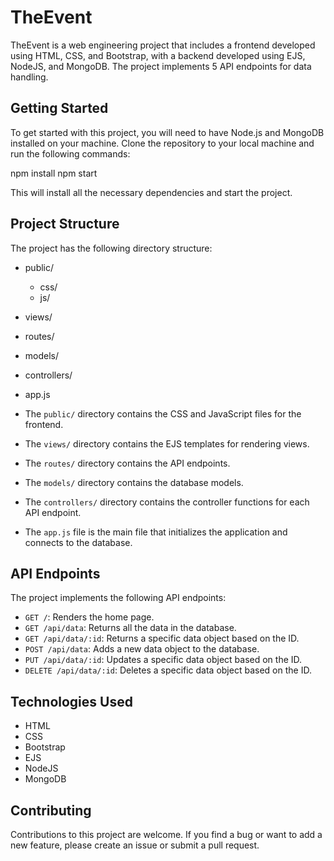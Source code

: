 
# TheEvent

TheEvent is a web engineering project that includes a frontend developed using HTML, CSS, and Bootstrap, with a backend developed using EJS, NodeJS, and MongoDB. The project implements 5 API endpoints for data handling.

## Getting Started

To get started with this project, you will need to have Node.js and MongoDB installed on your machine. Clone the repository to your local machine and run the following commands:


npm install
npm start


This will install all the necessary dependencies and start the project.

## Project Structure

The project has the following directory structure:


- public/
  - css/
  - js/
- views/
- routes/
- models/
- controllers/
- app.js


- The `public/` directory contains the CSS and JavaScript files for the frontend.
- The `views/` directory contains the EJS templates for rendering views.
- The `routes/` directory contains the API endpoints.
- The `models/` directory contains the database models.
- The `controllers/` directory contains the controller functions for each API endpoint.
- The `app.js` file is the main file that initializes the application and connects to the database.

## API Endpoints

The project implements the following API endpoints:

- `GET /`: Renders the home page.
- `GET /api/data`: Returns all the data in the database.
- `GET /api/data/:id`: Returns a specific data object based on the ID.
- `POST /api/data`: Adds a new data object to the database.
- `PUT /api/data/:id`: Updates a specific data object based on the ID.
- `DELETE /api/data/:id`: Deletes a specific data object based on the ID.

## Technologies Used

- HTML
- CSS
- Bootstrap
- EJS
- NodeJS
- MongoDB

## Contributing

Contributions to this project are welcome. If you find a bug or want to add a new feature, please create an issue or submit a pull request.
